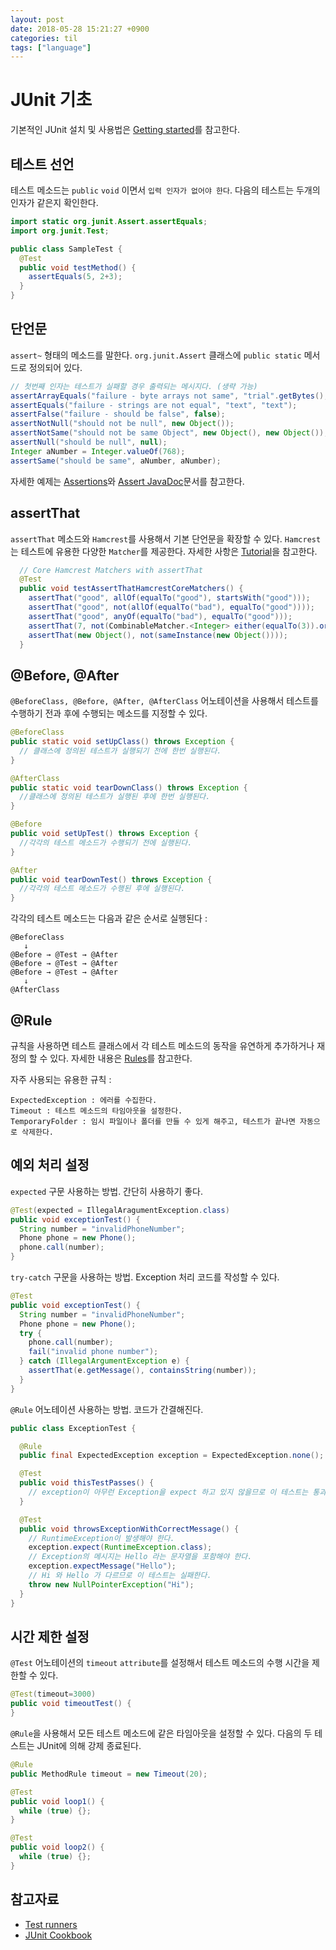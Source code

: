 ```yaml
---
layout: post
date: 2018-05-28 15:21:27 +0900
categories: til
tags: ["language"]
---
```


# JUnit 기초

기본적인 JUnit 설치 및 사용법은 [Getting started](https://github.com/junit-team/junit4/wiki/Getting-started)를 참고한다.

## 테스트 선언

테스트 메소드는 `public` `void` 이면서 `입력 인자가 없어야 한다`. 다음의 테스트는 두개의 인자가 같은지 확인한다.

```java
import static org.junit.Assert.assertEquals;
import org.junit.Test;

public class SampleTest {
  @Test
  public void testMethod() {
    assertEquals(5, 2+3);
  }
}
```

## 단언문

`assert~` 형태의 메소드를 말한다. `org.junit.Assert` 클래스에 `public static` 메서드로 정의되어 있다.

```java
// 첫번째 인자는 테스트가 실패할 경우 출력되는 메시지다. (생략 가능)
assertArrayEquals("failure - byte arrays not same", "trial".getBytes(), "trial".getBytes());
assertEquals("failure - strings are not equal", "text", "text");
assertFalse("failure - should be false", false);
assertNotNull("should not be null", new Object());
assertNotSame("should not be same Object", new Object(), new Object());
assertNull("should be null", null);
Integer aNumber = Integer.valueOf(768);
assertSame("should be same", aNumber, aNumber);
```

자세한 예제는 [Assertions](https://github.com/junit-team/junit4/wiki/Assertions)와 [Assert JavaDoc](http://junit.sourceforge.net/javadoc/org/junit/Assert.html)문서를 참고한다.

## assertThat

`assertThat` 메소드와 `Hamcrest`를 사용해서 기본 단언문을 확장할 수 있다. `Hamcrest`는 테스트에 유용한 다양한 `Matcher`를 제공한다. 자세한 사항은 [Tutorial](https://code.google.com/archive/p/hamcrest/wikis/Tutorial.wiki)을 참고한다.

```java
  // Core Hamcrest Matchers with assertThat
  @Test
  public void testAssertThatHamcrestCoreMatchers() {
    assertThat("good", allOf(equalTo("good"), startsWith("good")));
    assertThat("good", not(allOf(equalTo("bad"), equalTo("good"))));
    assertThat("good", anyOf(equalTo("bad"), equalTo("good")));
    assertThat(7, not(CombinableMatcher.<Integer> either(equalTo(3)).or(equalTo(4))));
    assertThat(new Object(), not(sameInstance(new Object())));
  }
```

## @Before, @After

 `@BeforeClass, @Before, @After, @AfterClass` 어노테이션을 사용해서 테스트를 수행하기 전과 후에 수행되는 메소드를 지정할 수 있다.

```java
@BeforeClass
public static void setUpClass() throws Exception {
  // 클래스에 정의된 테스트가 실행되기 전에 한번 실행된다.
}

@AfterClass
public static void tearDownClass() throws Exception {
  //클래스에 정의된 테스트가 실행된 후에 한번 실행된다.
}

@Before
public void setUpTest() throws Exception {
  //각각의 테스트 메소드가 수행되기 전에 실행된다.
}

@After
public void tearDownTest() throws Exception {
  //각각의 테스트 메소드가 수행된 후에 실행된다.
}
```

각각의 테스트 메소드는 다음과 같은 순서로 실행된다 :

    @BeforeClass
       ↓
    @Before → @Test → @After
    @Before → @Test → @After
    @Before → @Test → @After
       ↓
    @AfterClass

## @Rule

규칙을 사용하면 테스트 클래스에서 각 테스트 메소드의 동작을 유연하게 추가하거나 재정의 할 수 있다. 자세한 내용은 [Rules](https://github.com/junit-team/junit4/wiki/Rules)를 참고한다.

자주 사용되는 유용한 규칙 :

    ExpectedException : 에러를 수집한다.
    Timeout : 테스트 메소드의 타임아웃을 설정한다.
    TemporaryFolder : 임시 파일이나 폴더를 만들 수 있게 해주고, 테스트가 끝나면 자동으로 삭제한다.

## 예외 처리 설정

`expected` 구문 사용하는 방법. 간단히 사용하기 좋다.

```java
@Test(expected = IllegalAragumentException.class)
public void exceptionTest() {
  String number = "invalidPhoneNumber";
  Phone phone = new Phone();
  phone.call(number);
}
```

`try-catch` 구문을 사용하는 방법. Exception 처리 코드를 작성할 수 있다.

```java
@Test
public void exceptionTest() {
  String number = "invalidPhoneNumber";
  Phone phone = new Phone();
  try {
    phone.call(number);
    fail("invalid phone number");
  } catch (IllegalArgumentException e) {
    assertThat(e.getMessage(), containsString(number));
  }
}
```

`@Rule` 어노테이션 사용하는 방법. 코드가 간결해진다.

```java
public class ExceptionTest {

  @Rule
  public final ExpectedException exception = ExpectedException.none();

  @Test
  public void thisTestPasses() {
    // exception이 아무런 Exception을 expect 하고 있지 않을므로 이 테스트는 통과한다.
  }

  @Test
  public void throwsExceptionWithCorrectMessage() {
    // RuntimeException이 발생해야 한다.
    exception.expect(RuntimeException.class);
    // Exception의 메시지는 Hello 라는 문자열을 포함해야 한다.
    exception.expectMessage("Hello");
    // Hi 와 Hello 가 다르므로 이 테스트는 실패한다.
    throw new NullPointerException("Hi");
  }
}
```

## 시간 제한 설정

`@Test` 어노테이션의 `timeout` `attribute`를 설정해서 테스트 메소드의 수행 시간을 제한할 수 있다.

```java
@Test(timeout=3000)
public void timeoutTest() {
}
```

`@Rule`을 사용해서 모든 테스트 메소드에 같은 타임아웃을 설정할 수 있다. 다음의 두 테스트는 JUnit에 의해 강제 종료된다.

```java
@Rule
public MethodRule timeout = new Timeout(20);

@Test
public void loop1() {
  while (true) {};
}

@Test
public void loop2() {
  while (true) {};
}
```

## 참고자료

- [Test runners](https://github.com/junit-team/junit4/wiki/test-runners)
- [JUnit Cookbook](http://junit.sourceforge.net/doc/cookbook/cookbook.htm)
